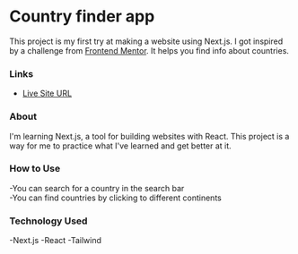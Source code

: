 # Country finder app
This project is my first try at making a website using Next.js. I got inspired by a challenge from [Frontend Mentor](#https://www.frontendmentor.io/challenges/rest-countries-api-with-color-theme-switcher-5cacc469fec04111f7b848ca/hub). It helps you find info about countries.
### Links
- [Live Site URL](#https://country-finder-sigma-two.vercel.app/)


### About
I'm learning Next.js, a tool for building websites with React. This project is a way for me to practice what I've learned and get better at it.

### How to Use
-You can search for a country in the search bar  
-You can find countries by clicking to different continents

### Technology Used
  -Next.js
  -React
  -Tailwind
